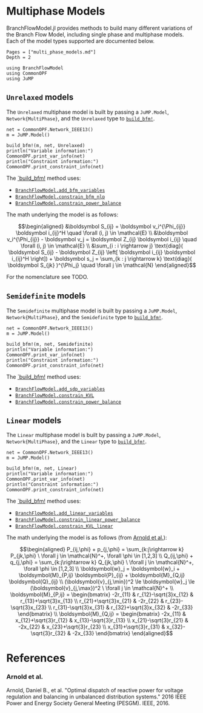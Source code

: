 # Multiphase Models
BranchFlowModel.jl provides methods to build many different variations of the Branch Flow Model,
including single phase and multiphase models. Each of the model types supported are documented below.
```@contents
Pages = ["multi_phase_models.md"]
Depth = 2
```
```@setup imports
using BranchFlowModel
using CommonOPF
using JuMP
```


## `Unrelaxed` models
The `Unrelaxed` multiphase model is built by passing a `JuMP.Model`, `Network{MultiPhase}`, and the
`Unrelaxed` type to [`build_bfm!`](@ref).

```@example imports
net = CommonOPF.Network_IEEE13()
m = JuMP.Model()

build_bfm!(m, net, Unrelaxed)
println("Variable information:")
CommonOPF.print_var_info(net)
println("Constraint information:")
CommonOPF.print_constraint_info(net)
```

The [`build_bfm!](@ref) method uses:
- [`BranchFlowModel.add_bfm_variables`](@ref)
- [`BranchFlowModel.constrain_bfm_nlp`](@ref)
- [`BranchFlowModel.constrain_power_balance`](@ref)

The math underlying the model is as follows:
```math
\begin{aligned}
    &\boldsymbol S_{ij} = \boldsymbol v_i^{\Phi_{ij}} \boldsymbol i_{ij}^H
    \quad \forall (i, j) \in \mathcal{E}
    \\
    &\boldsymbol v_i^{\Phi_{ij}} - \boldsymbol v_j = \boldsymbol Z_{ij} \boldsymbol i_{ij}
    \quad \forall (i, j) \in \mathcal{E}
    \\
    &\sum_{i : i \rightarrow j}  \text{diag}( \boldsymbol S_{ij} - \boldsymbol Z_{ij} \left[ \boldsymbol i_{ij} \boldsymbol i_{ij}^H \right]) 
    + \boldsymbol s_j 
    = \sum_{k : j \rightarrow k} \text{diag}( \boldsymbol S_{jk} )^{\Phi_j}
    \quad \forall j \in \mathcal{N}
\end{aligned}
```
For the nomenclature see TODO.


## `Semidefinite` models
The `Semidefinite` multiphase model is built by passing a `JuMP.Model`, `Network{MultiPhase}`, and the
`Semidefinite` type to [`build_bfm!`](@ref).


```@example imports
net = CommonOPF.Network_IEEE13()
m = JuMP.Model()

build_bfm!(m, net, Semidefinite)
println("Variable information:")
CommonOPF.print_var_info(net)
println("Constraint information:")
CommonOPF.print_constraint_info(net)
```

The [`build_bfm!](@ref) method uses:
- [`BranchFlowModel.add_sdp_variables`](@ref)
- [`BranchFlowModel.constrain_KVL`](@ref)
- [`BranchFlowModel.constrain_power_balance`](@ref)

## `Linear` models
The `Linear` multiphase model is built by passing a `JuMP.Model`, `Network{MultiPhase}`, and the
`Linear` type to [`build_bfm!`](@ref).

```@example imports
net = CommonOPF.Network_IEEE13()
m = JuMP.Model()

build_bfm!(m, net, Linear)
println("Variable information:")
CommonOPF.print_var_info(net)
println("Constraint information:")
CommonOPF.print_constraint_info(net)
```

The [`build_bfm!](@ref) method uses:
- [`BranchFlowModel.add_linear_variables`](@ref)
- [`BranchFlowModel.constrain_linear_power_balance`](@ref)
- [`BranchFlowModel.constrain_KVL_linear`](@ref)


The math underlying the model is as follows (from [Arnold et al.](@ref)):
```math
\begin{aligned}
P_{ij,\phi} + p_{j,\phi} = \sum_{k:j\rightarrow k} P_{jk,\phi} \ \forall j \in \mathcal{N}^+, \forall \phi \in [1,2,3] \\
Q_{ij,\phi} + q_{j,\phi} = \sum_{k:j\rightarrow k} Q_{jk,\phi} \ \forall j \in \mathcal{N}^+, \forall \phi \in [1,2,3] \\
\boldsymbol{w}_j = \boldsymbol{w}_i + \boldsymbol{M}_{P,ij} \boldsymbol{P}_{ij} + \boldsymbol{M}_{Q,ij} \boldsymbol{Q}_{ij} \\
(\boldsymbol{v}_{j,\min})^2 \le \boldsymbol{w}_j \le (\boldsymbol{v}_{j,\max})^2 \ \forall j \in \mathcal{N}^+ \\
\boldsymbol{M}_{P,ij} = \begin{bmatrix}
-2r_{11}                & r_{12}-\sqrt{3}x_{12} & r_{13}+\sqrt{3}x_{13} \\
  r_{21}+\sqrt{3}x_{21} & -2r_{22} & r_{23}-\sqrt{3}x_{23} \\
  r_{31}-\sqrt{3}x_{31} & r_{32}+\sqrt{3}x_{32} & -2r_{33}
\end{bmatrix} \\
\boldsymbol{M}_{Q,ij} = \begin{bmatrix}
-2x_{11}                &   x_{12}+\sqrt{3}r_{12} &   x_{13}-\sqrt{3}r_{13} \\
  x_{21}-\sqrt{3}r_{21}  & -2x_{22}                &   x_{23}+\sqrt{3}r_{23} \\
  x_{31}+\sqrt{3}r_{31} &   x_{32}-\sqrt{3}r_{32} & -2x_{33}
\end{bmatrix} 
\end{aligned}
```

# References

### Arnold et al.
Arnold, Daniel B., et al. "Optimal dispatch of reactive power for voltage regulation and balancing in unbalanced distribution systems." 2016 IEEE Power and Energy Society General Meeting (PESGM). IEEE, 2016.